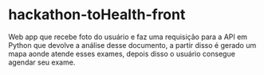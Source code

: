 # hackathon-toHealth-front

Web app que recebe foto do usuário e faz uma requisição para a API em Python que devolve a 
análise desse documento, a partir disso é gerado um mapa aonde atende esses exames, depois disso o usuário
consegue agendar seu exame.
